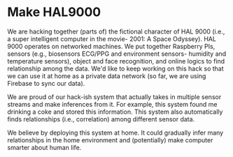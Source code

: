 Make HAL9000
======

We are hacking together (parts of) the fictional character of HAL 9000 (i.e., a super intelligent computer in the movie- 2001: A Space Odyssey). HAL 9000 operates on networked machines. We put together Raspberry PIs, sensors (e.g., biosensors ECG/PPG and environment sensors- humidity and temperature sensors), object and face recognition, and online logics to find relationship among the data. We'd like to keep working on this hack so that we can use it at home as a private data network (so far, we are using Firebase to sync our data). 

We are proud of our hack-ish system that actually takes in multiple sensor streams and make inferences from it. For example, this system found me drinking a coke and stored this information. This system also automatically finds relationships (i.e., correlation) among different sensor data.

We believe by deploying this system at home. It could gradually infer many relationships in the home environment and (potentially) make computer smarter about human life. 
